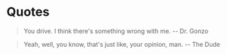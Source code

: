 # Quotes

> You drive. I think there's something wrong with me.
> -- Dr. Gonzo

> Yeah, well, you know, that's just like, your opinion, man.
> -- The Dude

